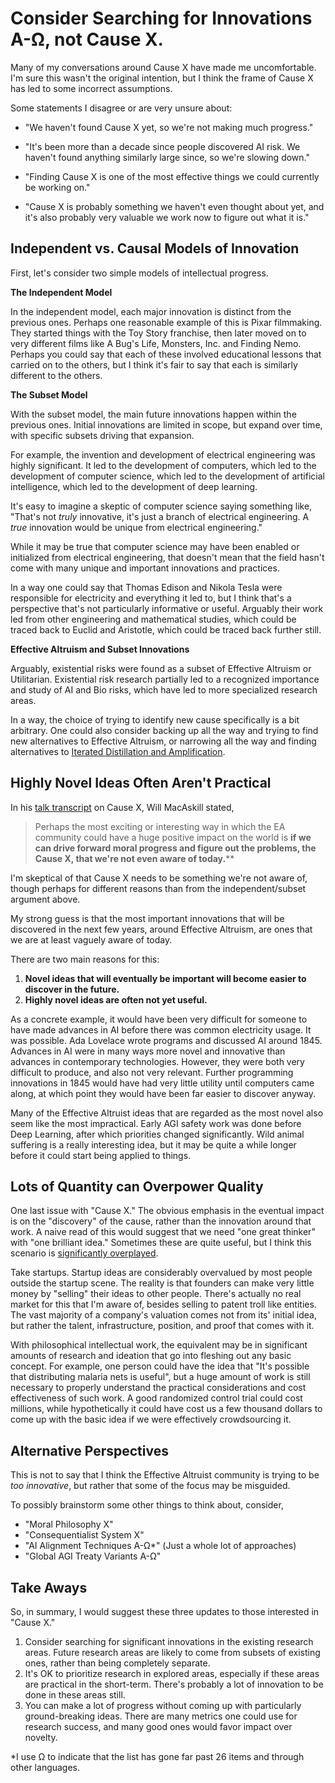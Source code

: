 # Consider Searching for Innovations A-Ω, not Cause X.

Many of my conversations around Cause X have made me uncomfortable. I'm sure this wasn't the original intention, but I think the frame of Cause X has led to some incorrect assumptions.

Some statements I disagree or are very unsure about:

- "We haven't found Cause X yet, so we're not making much progress."

- "It's been more than a decade since people discovered AI risk. We haven't found anything similarly large since, so we're slowing down."

- "Finding Cause X is one of the most effective things we could currently be working on."

- "Cause X is probably something we haven't even thought about yet, and it's also probably very valuable we work now to figure out what it is."

  

## Independent vs. Causal Models of Innovation

First, let's consider two simple models of intellectual progress. 

**The Independent Model**

In the independent model, each major innovation is distinct from the previous ones. Perhaps one reasonable example of this is Pixar filmmaking. They started things with the Toy Story franchise, then later moved on to very different films like A Bug's Life, Monsters, Inc. and Finding Nemo. Perhaps you could say that each of these involved educational lessons that carried on to the others, but I think it's fair to say that each is similarly different to the others. 

**The Subset Model**

With the subset model, the main future innovations happen within the previous ones. Initial innovations are limited in scope, but expand over time, with specific subsets driving that expansion.

For example, the invention and development of electrical engineering was highly significant. It led to the development of computers, which led to the development of computer science, which led to the development of artificial intelligence, which led to the development of deep learning.

It's easy to imagine a skeptic of computer science saying something like, "That's not *truly* innovative, it's just a branch of electrical engineering. A *true* innovation would be unique from electrical engineering."

While it may be true that computer science may have been enabled or initialized from electrical engineering, that doesn't mean that the field hasn't come with many unique and important innovations and practices. 

In a way one could say that Thomas Edison and Nikola Tesla were responsible for electricity and everything it led to, but I think that's a perspective that's not particularly informative or useful. Arguably their work led from other engineering and mathematical studies, which could be traced back to Euclid and Aristotle, which could be traced back further still.

**Effective Altruism and Subset Innovations**

Arguably, existential risks were found as a subset of Effective Altruism or Utilitarian. Existential risk research partially led to a recognized importance and study of AI and Bio risks, which have led to more specialized research areas. 

In a way, the choice of trying to identify new cause specifically is a bit arbitrary. One could also consider backing up all the way and trying to find new alternatives to Effective Altruism, or narrowing all the way and finding alternatives to [Iterated Distillation and Amplification](https://ai-alignment.com/iterated-distillation-and-amplification-157debfd1616?gi=7cc42b5c7a96).



## Highly Novel Ideas Often Aren't Practical

In his [talk transcript](https://www.effectivealtruism.org/articles/moral-progress-and-cause-x/) on Cause X, Will MacAskill stated,

> Perhaps the most exciting or interesting way in which the EA community could have a huge positive impact on the world is **if we can drive forward moral progress and figure out the problems, the Cause X, that we're not even aware of today.****

I'm skeptical of that Cause X needs to be something we're not aware of, though perhaps for different reasons than from the independent/subset argument above.

My strong guess is that the most important innovations that will be discovered in the next few years, around Effective Altruism, are ones that we are at least vaguely aware of today. 

There are two main reasons for this:

1. **Novel ideas that will eventually be important will become easier to discover in the future.**
2. **Highly novel ideas are often not yet useful.**

As a concrete example, it would have been very difficult for someone to have made advances in AI before there was common electricity usage. It was possible. Ada Lovelace wrote programs and discussed AI around 1845. Advances in AI were in many ways more novel and innovative than advances in contemporary technologies. However, they were both very difficult to produce, and also not very relevant. Further programming innovations in 1845 would have had very little utility until computers came along, at which point they would have been far easier to discover anyway.

Many of the Effective Altruist ideas that are regarded as the most novel also seem like the most impractical. Early AGI safety work was done before Deep Learning, after which priorities changed significantly. Wild animal suffering is a really interesting idea, but it may be quite a while longer before it could start being applied to things. 

## Lots of Quantity can Overpower Quality

One last issue with "Cause X." The obvious emphasis in the eventual impact is on the "discovery" of the cause, rather than the innovation around that work. A naive read of this would suggest that we need "one great thinker" with "one brilliant idea." Sometimes these are quite useful, but I think this scenario is [significantly overplayed](https://en.wikipedia.org/wiki/Great_man_theory#Herbert_Spencer's_Criticism).

Take startups. Startup ideas are considerably overvalued by most people outside the startup scene. The reality is that founders can make very little money by "selling" their ideas to other people. There's actually no real market for this that I'm aware of, besides selling to patent troll like entities. The vast majority of a company's valuation comes not from its' initial idea, but rather the talent, infrastructure, position, and proof that comes with it. 

With philosophical intellectual work, the equivalent may be in significant amounts of research and ideation that go into fleshing out any basic concept. For example, one person could have the idea that "It's possible that distributing malaria nets is useful", but a huge amount of work is still necessary to properly understand the practical considerations and cost effectiveness of such work. A good randomized control trial could cost millions, while hypothetically it could have cost us a few thousand dollars to come up with the basic idea if we were effectively crowdsourcing it.

## Alternative Perspectives

This is not to say that I think the Effective Altruist community is trying to be *too innovative*, but rather that some of the focus may be misguided. 

To possibly brainstorm some other things to think about, consider,

- "Moral Philosophy X"  
- "Consequentialist System X"  
- "AI Alignment Techniques A-Ω*" (Just a whole lot of approaches)   
- "Global AGI Treaty Variants A-Ω"   

## Take Aways

So, in summary, I would suggest these three updates to those interested in "Cause X."

1. Consider searching for significant innovations in the existing research areas. Future research areas are likely to come from subsets of existing ones, rather than being completely separate.
2. It's OK to prioritize research in explored areas, especially if these areas are practical in the short-term. There's probably a lot of innovation to be done in these areas still.
3. You can make a lot of progress without coming up with particularly ground-breaking ideas. There are many metrics one could use for research success, and many good ones would favor impact over novelty.



*I use Ω to indicate that the list has gone far past 26 items and through other languages.

